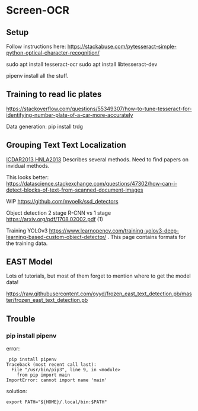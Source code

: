 # Screen-OCR

## Setup 

Follow instructions here:  https://stackabuse.com/pytesseract-simple-python-optical-character-recognition/ 

sudo apt install tesseract-ocr
sudo apt install libtesseract-dev

pipenv install all the stuff.

## Training to read lic plates
https://stackoverflow.com/questions/55349307/how-to-tune-tesseract-for-identifying-number-plate-of-a-car-more-accurately

Data generation:
pip install trdg

## Grouping Text Text Localization

[ICDAR2013 HNLA2013](https://www.primaresearch.org/www/assets/papers/ICDAR2013_Antonacopoulos_HNLA2013.pdf) Describes several methods.  Need to find papers on invidual methods.
 
 This looks better: https://datascience.stackexchange.com/questions/47302/how-can-i-detect-blocks-of-text-from-scanned-document-images

WIP https://github.com/mvoelk/ssd_detectors

Object detection 2 stage R-CNN vs 1 stage    https://arxiv.org/pdf/1708.02002.pdf   (1)


Training YOLOv3  https://www.learnopencv.com/training-yolov3-deep-learning-based-custom-object-detector/ .
This page contains formats for the training data.

## EAST Model

Lots of tutorials, but most of them forget to mention where to get the model data!

https://raw.githubusercontent.com/oyyd/frozen_east_text_detection.pb/master/frozen_east_text_detection.pb

## Trouble

### pip install pipenv

error:
```
 pip install pipenv
Traceback (most recent call last):
  File "/usr/bin/pip3", line 9, in <module>
    from pip import main
ImportError: cannot import name 'main'
```

solution:
```
export PATH="${HOME}/.local/bin:$PATH"
```
